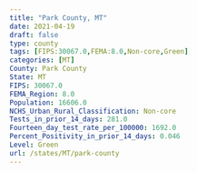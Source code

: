 ```yaml
---
title: "Park County, MT"
date: 2021-04-19
draft: false
type: county
tags: [FIPS:30067.0,FEMA:8.0,Non-core,Green]
categories: [MT]
County: Park County
State: MT
FIPS: 30067.0
FEMA_Region: 8.0
Population: 16606.0
NCHS_Urban_Rural_Classification: Non-core
Tests_in_prior_14_days: 281.0
Fourteen_day_test_rate_per_100000: 1692.0
Percent_Positivity_in_prior_14_days: 0.046
Level: Green
url: /states/MT/park-county
---
```



